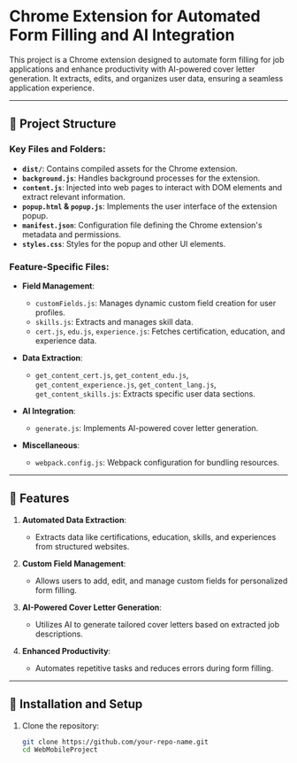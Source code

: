# Chrome Extension for Automated Form Filling and AI Integration

This project is a Chrome extension designed to automate form filling for job applications and enhance productivity with AI-powered cover letter generation. It extracts, edits, and organizes user data, ensuring a seamless application experience.

---

## 📂 Project Structure

### Key Files and Folders:

- **`dist/`**: Contains compiled assets for the Chrome extension.
- **`background.js`**: Handles background processes for the extension.
- **`content.js`**: Injected into web pages to interact with DOM elements and extract relevant information.
- **`popup.html` & `popup.js`**: Implements the user interface of the extension popup.
- **`manifest.json`**: Configuration file defining the Chrome extension's metadata and permissions.
- **`styles.css`**: Styles for the popup and other UI elements.

### Feature-Specific Files:

- **Field Management**:
  - `customFields.js`: Manages dynamic custom field creation for user profiles.
  - `skills.js`: Extracts and manages skill data.
  - `cert.js`, `edu.js`, `experience.js`: Fetches certification, education, and experience data.

- **Data Extraction**:
  - `get_content_cert.js`, `get_content_edu.js`, `get_content_experience.js`, `get_content_lang.js`, `get_content_skills.js`: Extracts specific user data sections.

- **AI Integration**:
  - `generate.js`: Implements AI-powered cover letter generation.

- **Miscellaneous**:
  - `webpack.config.js`: Webpack configuration for bundling resources.

---

## 🚀 Features

1. **Automated Data Extraction**:
   - Extracts data like certifications, education, skills, and experiences from structured websites.

2. **Custom Field Management**:
   - Allows users to add, edit, and manage custom fields for personalized form filling.

3. **AI-Powered Cover Letter Generation**:
   - Utilizes AI to generate tailored cover letters based on extracted job descriptions.

4. **Enhanced Productivity**:
   - Automates repetitive tasks and reduces errors during form filling.

---

## 🔧 Installation and Setup

1. Clone the repository:
   ```bash
   git clone https://github.com/your-repo-name.git
   cd WebMobileProject

